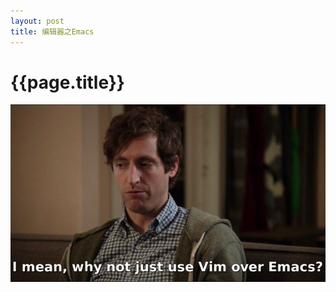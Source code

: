 ```yaml
---
layout: post
title: 编辑器之Emacs
---
```

{{page.title}}
===================================
<img src="/images/posts/2019-03-28/EmacsAndVim.jpg">
